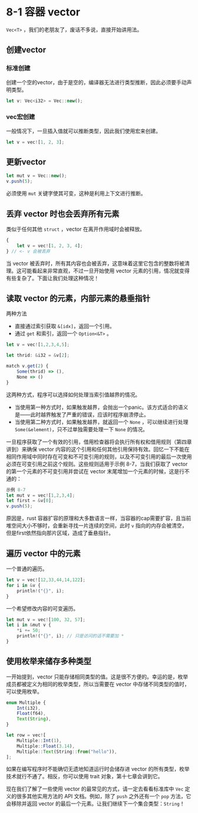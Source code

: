 # 8-1 容器 vector

`Vec<T>` ，我们的老朋友了，废话不多说，直接开始讲用法。

## 创建vector

### 标准创建

创建一个空的vector，由于是空的，编译器无法进行类型推断，因此必须要手动声明类型。

```typescript
let v: Vec<i32> = Vec::new();
```

### vec宏创建

一般情况下，一旦插入值就可以推断类型，因此我们使用宏来创建。

```typescript
let v = vec![1, 2, 3];
```

## 更新vector

```typescript
let mut v = Vec::new();
v.push(5);
```

必须使用 `mut` 关键字使其可变，这种是利用上下文进行推断。

## 丢弃 vector 时也会丢弃所有元素

类似于任何其他 `struct` ，vector 在离开作用域时会被释放。

```typescript
{
    let v = vec![1, 2, 3, 4];
} // <- v 会被丢弃
```

当 vector 被丢弃时，所有其内容也会被丢弃，这意味着这里它包含的整数将被清理。这可能看起来非常直观，不过一旦开始使用 vector 元素的引用，情况就变得有些复杂了。下面让我们处理这种情况！

## 读取 vector 的元素，内部元素的悬垂指针

两种方法

* 直接通过索引获取 `&[idx]`，返回一个引用。
* 通过 `get` 和索引，返回一个 `Option<&T>` 。

```typescript
let v = vec![1,2,3,4,5];

let thrid: &i32 = &v[2];

match v.get(2) {
    Some(thrid) => (),
    None => ()
}
```

这两种方式，程序可以选择如何处理当索引值越界的情况。

* 当使用第一种方式时，如果触发越界，会抛出一个panic。该方式适合的语义是——此时越界触发了严重的错误，应该时程序崩溃停止。
* 当使用第二种方式时，如果触发越界，就返回一个 `None` ，可以继续进行处理 `Some(&element)`，只不过单独需要处理一下 `None` 的情况。

一旦程序获取了一个有效的引用，借用检查器将会执行所有权和借用规则（第四章讲到）来确保 vector 内容的这个引用和任何其他引用保持有效。回忆一下不能在相同作用域中同时存在可变和不可变引用的规则，以及不可变引用的最后一次使用必须在可变引用之前这个规则。这些规则适用于示例 8-7，当我们获取了 vector 的第一个元素的不可变引用并尝试在 vector 末尾增加一个元素的时候，这是行不通的：

```typescript
示例 8-7
let mut v = vec![1,2,3,4];
let first = &v[0];
v.push(5);
```

原因是，rust 容器扩容的原理和大多数语言一样，当容器的cap需要扩容，且当前堆空间大小不够时，会重新寻找一片连续的空间，此时 `v` 指向的内存会被清空，但是first依然指向那片区域，造成了垂悬指针。

## 遍历 vector 中的元素

一个普通的遍历。

```typescript
let v = vec![12,33,44,14,122];
for i in &v {
    println!("{}", i);
}
```

一个希望修改内容的可变遍历。

```typescript
let mut v = vec![100, 32, 57];
let i in &mut v {
    *i += 50;
    println!("{}", i); // 只是访问的话不需要加 *
}
```

## 使用枚举来储存多种类型

一开始提到，vector 只能存储相同类型的值。这是很不方便的。幸运的是，枚举成员都被定义为相同的枚举类型，所以当需要在 vector 中存储不同类型的值时，可以使用枚举。

```typescript
enum Multiple {
    Int(i32),
    Float(f64),
    Text(String),
}

let row = vec![
    Multiple::Int(1),
    Multiple::Float(3.14),
    Multiple::Text(String::from("hello")),
];
```

如果在编写程序时不能确切无遗地知道运行时会储存进 vector 的所有类型，枚举技术就行不通了。相反，你可以使用 trait 对象，第十七章会讲到它。

现在我们了解了一些使用 vector 的最常见的方式，请一定去看看标准库中 `Vec` 定义的很多其他实用方法的 API 文档。例如，除了 `push` 之外还有一个 `pop` 方法，它会移除并返回 vector 的最后一个元素。让我们继续下一个集合类型：`String`！

